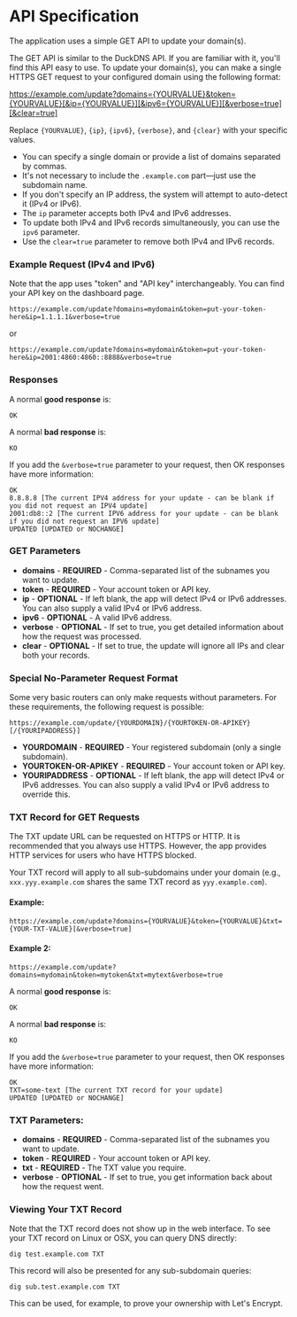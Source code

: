# API Specification

The application uses a simple GET API to update your domain(s).

The GET API is similar to the DuckDNS API. If you are familiar with it, you'll find this API easy to use. To update your domain(s), you can make a single HTTPS GET request to your configured domain using the following format:

https://example.com/update?domains={YOURVALUE}&token={YOURVALUE}[&ip={YOURVALUE}][&ipv6={YOURVALUE}][&verbose=true][&clear=true]


Replace `{YOURVALUE}`, `{ip}`, `{ipv6}`, `{verbose}`, and `{clear}` with your specific values.

- You can specify a single domain or provide a list of domains separated by commas.
- It's not necessary to include the `.example.com` part—just use the subdomain name.
- If you don't specify an IP address, the system will attempt to auto-detect it (IPv4 or IPv6).
- The `ip` parameter accepts both IPv4 and IPv6 addresses.
- To update both IPv4 and IPv6 records simultaneously, you can use the `ipv6` parameter.
- Use the `clear=true` parameter to remove both IPv4 and IPv6 records.

### Example Request (IPv4 and IPv6)

Note that the app uses "token" and "API key" interchangeably. You can find your API key on the dashboard page.

```
https://example.com/update?domains=mydomain&token=put-your-token-here&ip=1.1.1.1&verbose=true
```

or

```
https://example.com/update?domains=mydomain&token=put-your-token-here&ip=2001:4860:4860::8888&verbose=true
```

### Responses

A normal **good response** is:

```
OK
```

A normal **bad response** is:

```
KO
```

If you add the `&verbose=true` parameter to your request, then OK responses have more information:

```
OK
8.8.8.8 [The current IPV4 address for your update - can be blank if you did not request an IPV4 update]
2001:db8::2 [The current IPV6 address for your update - can be blank if you did not request an IPV6 update]
UPDATED [UPDATED or NOCHANGE]
```

### GET Parameters

- **domains** - **REQUIRED** - Comma-separated list of the subnames you want to update.
- **token** - **REQUIRED** - Your account token or API key.
- **ip** - **OPTIONAL** - If left blank, the app will detect IPv4 or IPv6 addresses. You can also supply a valid IPv4 or IPv6 address.
- **ipv6** - **OPTIONAL** - A valid IPv6 address.
- **verbose** - **OPTIONAL** - If set to true, you get detailed information about how the request was processed.
- **clear** - **OPTIONAL** - If set to true, the update will ignore all IPs and clear both your records.

### Special No-Parameter Request Format

Some very basic routers can only make requests without parameters. For these requirements, the following request is possible:

```
https://example.com/update/{YOURDOMAIN}/{YOURTOKEN-OR-APIKEY}[/{YOURIPADDRESS}]
```

- **YOURDOMAIN** - **REQUIRED** - Your registered subdomain (only a single subdomain).
- **YOURTOKEN-OR-APIKEY** - **REQUIRED** - Your account token or API key.
- **YOURIPADDRESS** - **OPTIONAL** - If left blank, the app will detect IPv4 or IPv6 addresses. You can also supply a valid IPv4 or IPv6 address to override this.

### TXT Record for GET Requests

The TXT update URL can be requested on HTTPS or HTTP. It is recommended that you always use HTTPS. However, the app provides HTTP services for users who have HTTPS blocked.

Your TXT record will apply to all sub-subdomains under your domain (e.g., `xxx.yyy.example.com` shares the same TXT record as `yyy.example.com`).

#### Example:

```
https://example.com/update?domains={YOURVALUE}&token={YOURVALUE}&txt={YOUR-TXT-VALUE}[&verbose=true]
```

#### Example 2:

```
https://example.com/update?domains=mydomain&token=mytoken&txt=mytext&verbose=true
```

A normal **good response** is:

```
OK
```

A normal **bad response** is:

```
KO
```

If you add the `&verbose=true` parameter to your request, then OK responses have more information:

```
OK
TXT=some-text [The current TXT record for your update]
UPDATED [UPDATED or NOCHANGE]
```

### TXT Parameters:

- **domains** - **REQUIRED** - Comma-separated list of the subnames you want to update.
- **token** - **REQUIRED** - Your account token or API key.
- **txt** - **REQUIRED** - The TXT value you require.
- **verbose** - **OPTIONAL** - If set to true, you get information back about how the request went.

### Viewing Your TXT Record

Note that the TXT record does not show up in the web interface. To see your TXT record on Linux or OSX, you can query DNS directly:

```
dig test.example.com TXT
```

This record will also be presented for any sub-subdomain queries:

```
dig sub.test.example.com TXT
```

This can be used, for example, to prove your ownership with Let's Encrypt.
